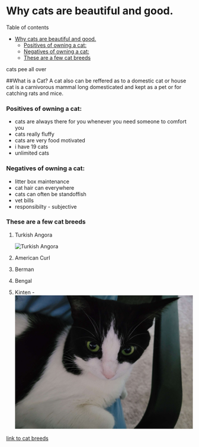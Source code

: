 # Why cats are beautiful and good.

Table of contents

- [Why cats are beautiful and good.](#why-cats-are-beautiful-and-good)
  - [Positives of owning a cat:](#positives-of-owning-a-cat)
  - [Negatives of owning a cat:](#negatives-of-owning-a-cat)
  - [These are a few cat breeds](#these-are-a-few-cat-breeds)

cats pee all over

##What is a Cat?
A cat also can be reffered as to a domestic cat or house cat is a carnivorous mammal long domesticated and kept as a pet or for catching rats and mice.

### Positives of owning a cat:

- cats are always there for you whenever you need someone to comfort you
- cats really fluffy
- cats are very food motivated
- i have 19 cats
- unlimited cats

### Negatives of owning a cat:

- litter box maintenance
- cat hair can everywhere
- cats can often be standoffish
- vet bills
- responsibilty - subjective

### These are a few cat breeds

1. Turkish Angora

   ![Turkish Angora](https://e7.pngegg.com/pngimages/931/994/png-clipart-yellow-eyed-white-cat-turkish-angora-ragdoll-turkish-van-kitten-white-kitten-animals-cat-like-mammal-thumbnail.png)

2. American Curl
3. Berman
4. Bengal
5. Kinten - ![Carolina's cat](pictures-to-add/cat1.jpg)

[link to cat breeds](https://basepaws.com/cat-breeds)
